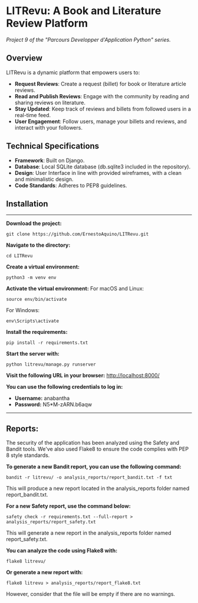 # LITRevu: A Book and Literature Review Platform
_Project 9 of the "Parcours Developper d'Application Python" series._

## Overview
LITRevu is a dynamic platform that empowers users to:
- **Request Reviews**: Create a request (billet) for book or literature article reviews.
- **Read and Publish Reviews**: Engage with the community by reading and sharing reviews on literature.
- **Stay Updated**: Keep track of reviews and billets from followed users in a real-time feed.
- **User Engagement**: Follow users, manage your billets and reviews, and interact with your followers.


## Technical Specifications
- **Framework**: Built on Django.
- **Database**: Local SQLite database (db.sqlite3 included in the repository).
- **Design**: User Interface in line with provided wireframes, with a clean and minimalistic design.
- **Code Standards**: Adheres to PEP8 guidelines.

## Installation

---

**Download the project:**
```
git clone https://github.com/ErnestoAquino/LITRevu.git
```

**Navigate to the directory:**
```
cd LITRevu
```

**Create a virtual environment:**
```
python3 -m venv env
```

**Activate the virtual environment:**
For macOS and Linux:
```
source env/bin/activate
```
For Windows:
```
env\Scripts\activate
```

**Install the requirements:**
```
pip install -r requirements.txt
```

**Start the server with:**
```
python litrevu/manage.py runserver
```

**Visit the following URL in your browser:**
[http://localhost:8000/](http://localhost:8000/)

**You can use the following credentials to log in:**
- **Username:** anabantha
- **Password:** N5*M-zARN.b6aqw

---


## Reports:

The security of the application has been analyzed using the Safety and Bandit tools. We've also used Flake8 to ensure the code complies with PEP 8 style standards.

**To generate a new Bandit report, you can use the following command:**
```
bandit -r litrevu/ -o analysis_reports/report_bandit.txt -f txt
```
This will produce a new report located in the analysis_reports folder named report_bandit.txt.

**For a new Safety report, use the command below:**
```
safety check -r requirements.txt --full-report > analysis_reports/report_safety.txt
```
This will generate a new report in the analysis_reports folder named report_safety.txt.

**You can analyze the code using Flake8 with:**
```
flake8 litrevu/
```

**Or generate a new report with:**
```
flake8 litrevu > analysis_reports/report_flake8.txt
```
However, consider that the file will be empty if there are no warnings.